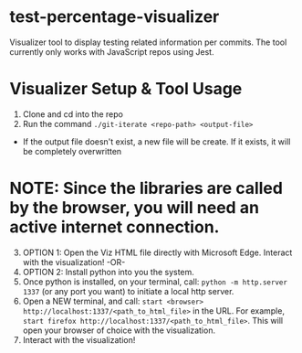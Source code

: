 # test-percentage-visualizer
Visualizer tool to display testing related information per commits. The tool currently only works with JavaScript repos using Jest.

# Visualizer Setup & Tool Usage
1. Clone and cd into the repo
2. Run the command `./git-iterate <repo-path> <output-file>`
  - If the output file doesn't exist, a new file will be create. If it exists, it will be completely overwritten

# NOTE: Since the libraries are called by the browser, you will need an active internet connection.
3. OPTION 1: Open the Viz HTML file directly with Microsoft Edge. Interact with the visualization!
-OR-
3. OPTION 2: Install python into you the system.
4. Once python is installed, on your terminal, call: `python -m http.server 1337` (or any port you want) to initiate a local http server.
5. Open a NEW terminal, and call: `start <browser> http://localhost:1337/<path_to_html_file>` in the URL. For example, `start firefox http://localhost:1337/<path_to_html_file>`. This will open your browser of choice with the visualization.
6. Interact with the visualization!